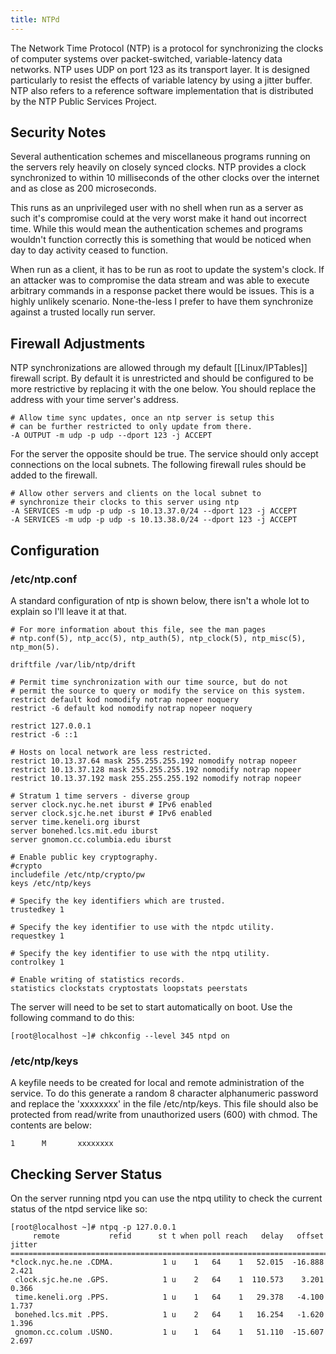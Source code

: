 ```yaml
---
title: NTPd
---
```


The Network Time Protocol (NTP) is a protocol for synchronizing the clocks of
computer systems over packet-switched, variable-latency data networks. NTP uses
UDP on port 123 as its transport layer. It is designed particularly to resist
the effects of variable latency by using a jitter buffer. NTP also refers to a
reference software implementation that is distributed by the NTP Public
Services Project.

## Security Notes

Several authentication schemes and miscellaneous programs running on the
servers rely heavily on closely synced clocks. NTP provides a clock
synchronized to within 10 milliseconds of the other clocks over the internet
and as close as 200 microseconds.

This runs as an unprivileged user with no shell when run as a server as such
it's compromise could at the very worst make it hand out incorrect time. While
this would mean the authentication schemes and programs wouldn't function
correctly this is something that would be noticed when day to day activity
ceased to function.

When run as a client, it has to be run as root to update the system's clock. If
an attacker was to compromise the data stream and was able to execute arbitrary
commands in a response packet there would be issues. This is a highly unlikely
scenario. None-the-less I prefer to have them synchronize against a trusted
locally run server.

## Firewall Adjustments

NTP synchronizations are allowed through my default [[Linux/IPTables]] firewall
script. By default it is unrestricted and should be configured to be more
restrictive by replacing it with the one below. You should replace the address
with your time server's address.

```
# Allow time sync updates, once an ntp server is setup this
# can be further restricted to only update from there.
-A OUTPUT -m udp -p udp --dport 123 -j ACCEPT
```

For the server the opposite should be true. The service should only accept
connections on the local subnets. The following firewall rules should be added
to the firewall.

```
# Allow other servers and clients on the local subnet to
# synchronize their clocks to this server using ntp
-A SERVICES -m udp -p udp -s 10.13.37.0/24 --dport 123 -j ACCEPT
-A SERVICES -m udp -p udp -s 10.13.38.0/24 --dport 123 -j ACCEPT
```

## Configuration
### /etc/ntp.conf

A standard configuration of ntp is shown below, there isn't a whole lot to
explain so I'll leave it at that.

```
# For more information about this file, see the man pages
# ntp.conf(5), ntp_acc(5), ntp_auth(5), ntp_clock(5), ntp_misc(5), ntp_mon(5).

driftfile /var/lib/ntp/drift

# Permit time synchronization with our time source, but do not
# permit the source to query or modify the service on this system.
restrict default kod nomodify notrap nopeer noquery
restrict -6 default kod nomodify notrap nopeer noquery

restrict 127.0.0.1 
restrict -6 ::1

# Hosts on local network are less restricted.
restrict 10.13.37.64 mask 255.255.255.192 nomodify notrap nopeer
restrict 10.13.37.128 mask 255.255.255.192 nomodify notrap nopeer
restrict 10.13.37.192 mask 255.255.255.192 nomodify notrap nopeer

# Stratum 1 time servers - diverse group
server clock.nyc.he.net iburst # IPv6 enabled
server clock.sjc.he.net iburst # IPv6 enabled
server time.keneli.org iburst
server bonehed.lcs.mit.edu iburst
server gnomon.cc.columbia.edu iburst

# Enable public key cryptography.
#crypto
includefile /etc/ntp/crypto/pw
keys /etc/ntp/keys

# Specify the key identifiers which are trusted.
trustedkey 1

# Specify the key identifier to use with the ntpdc utility.
requestkey 1

# Specify the key identifier to use with the ntpq utility.
controlkey 1

# Enable writing of statistics records.
statistics clockstats cryptostats loopstats peerstats
```

The server will need to be set to start automatically on boot. Use the
following command to do this:

```
[root@localhost ~]# chkconfig --level 345 ntpd on
```

### /etc/ntp/keys

A keyfile needs to be created for local and remote administration of the
service. To do this generate a random 8 character alphanumeric password and
replace the 'xxxxxxxx' in the file /etc/ntp/keys. This file should also be
protected from read/write from unauthorized users (600) with chmod. The
contents are below:

```
1      M       xxxxxxxx
```

## Checking Server Status

On the server running ntpd you can use the ntpq utility to check the current
status of the ntpd service like so:

```
[root@localhost ~]# ntpq -p 127.0.0.1
     remote           refid      st t when poll reach   delay   offset  jitter
==============================================================================
*clock.nyc.he.ne .CDMA.           1 u    1   64    1   52.015  -16.888   2.421
 clock.sjc.he.ne .GPS.            1 u    2   64    1  110.573    3.201   0.366
 time.keneli.org .PPS.            1 u    1   64    1   29.378   -4.100   1.737
 bonehed.lcs.mit .PPS.            1 u    2   64    1   16.254   -1.620   1.396
 gnomon.cc.colum .USNO.           1 u    1   64    1   51.110  -15.607   2.697
```

